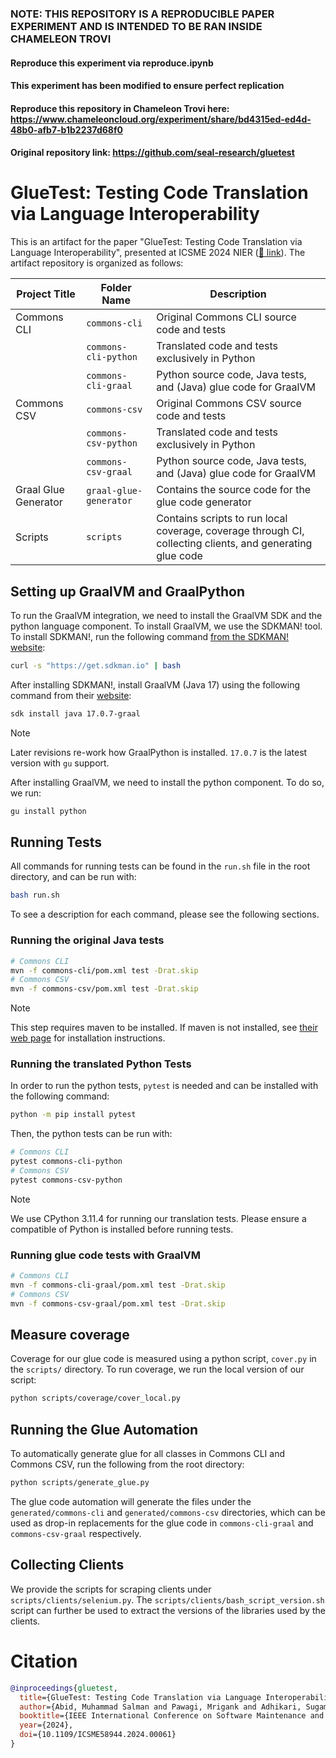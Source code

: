 ### NOTE: THIS REPOSITORY IS A REPRODUCIBLE PAPER EXPERIMENT AND IS INTENDED TO BE RAN INSIDE CHAMELEON TROVI
#### Reproduce this experiment via reproduce.ipynb
#### This experiment has been modified to ensure perfect replication
#### Reproduce this repository in Chameleon Trovi here: https://www.chameleoncloud.org/experiment/share/bd4315ed-ed4d-48b0-afb7-b1b2237d68f0
#### Original repository link: https://github.com/seal-research/gluetest

# GlueTest: Testing Code Translation via Language Interoperability

This is an artifact for the paper "GlueTest: Testing Code Translation via Language Interoperability", presented at ICSME 2024 NIER ([🔗 link](https://doi.org/10.1109/ICSME58944.2024.00061)). The artifact repository is organized as follows:

| Project Title | Folder Name | Description |
|---------------|-------------|-------------|
| Commons CLI | `commons-cli` | Original Commons CLI source code and tests |
|  | `commons-cli-python` | Translated code and tests exclusively in Python |
|  | `commons-cli-graal` | Python source code, Java tests, and (Java) glue code for GraalVM |
| Commons CSV | `commons-csv` | Original Commons CSV source code and tests |
|  | `commons-csv-python` | Translated code and tests exclusively in Python |
|  | `commons-csv-graal` | Python source code, Java tests, and (Java) glue code for GraalVM |
| Graal Glue Generator | `graal-glue-generator` | Contains the source code for the glue code generator |
| Scripts | `scripts` | Contains scripts to run local coverage, coverage through CI, collecting clients, and generating glue code |

## Setting up GraalVM and GraalPython

To run the GraalVM integration, we need to install the GraalVM SDK and the python language component. To install GraalVM, we use the SDKMAN! tool. To install SDKMAN!, run the following command [from the SDKMAN! website](https://sdkman.io/install):
```bash
curl -s "https://get.sdkman.io" | bash
```
After installing SDKMAN!, install GraalVM (Java 17) using the following command from their [website](https://www.graalvm.org/downloads/):
```bash
sdk install java 17.0.7-graal
```
> [!NOTE]
> Later revisions re-work how GraalPython is installed. `17.0.7` is the latest version with `gu` support.

After installing GraalVM, we need to install the python component. To do so, we run:
```bash
gu install python
```
## Running Tests
All commands for running tests can be found in the `run.sh` file in the root directory, and can be run with:
```bash
bash run.sh
```

To see a description for each command, please see the following sections.


### Running the original Java tests
```bash
# Commons CLI
mvn -f commons-cli/pom.xml test -Drat.skip
# Commons CSV
mvn -f commons-csv/pom.xml test -Drat.skip
```
> [!NOTE]
> This step requires maven to be installed. If maven is not installed, see [their web page](https://maven.apache.org/install.html) for installation instructions.

### Running the translated Python Tests

In order to run the python tests, `pytest` is needed and can be installed with the following command:
```bash
python -m pip install pytest
```
Then, the python tests can be run with:
```bash
# Commons CLI
pytest commons-cli-python
# Commons CSV
pytest commons-csv-python
```
> [!NOTE]
> We use CPython 3.11.4 for running our translation tests. Please ensure a compatible of Python is installed before running tests.

### Running glue code tests with GraalVM
```bash
# Commons CLI
mvn -f commons-cli-graal/pom.xml test -Drat.skip
# Commons CSV
mvn -f commons-csv-graal/pom.xml test -Drat.skip
```

## Measure coverage
Coverage for our glue code is measured using a python script, `cover.py` in the `scripts/` directory. To run coverage, we run the local version of our script:
```bash
python scripts/coverage/cover_local.py 
```

## Running the Glue Automation
To automatically generate glue for all classes in Commons CLI and Commons CSV, run the following from the root directory:
```bash
python scripts/generate_glue.py
```

The glue code automation will generate the files under the `generated/commons-cli` and `generated/commons-csv` directories, which can be used as drop-in replacements for the glue code in `commons-cli-graal` and `commons-csv-graal` respectively.

## Collecting Clients
We provide the scripts for scraping clients under `scripts/clients/selenium.py`. The `scripts/clients/bash_script_version.sh` script can further be used to extract the versions of the libraries used by the clients.

# Citation

```bibtex
@inproceedings{gluetest,
  title={GlueTest: Testing Code Translation via Language Interoperability}, 
  author={Abid, Muhammad Salman and Pawagi, Mrigank and Adhikari, Sugam and Cheng, Xuyan and Badr, Ryed and Wahiduzzaman, Md and Rathi, Vedant and Qi, Ronghui and Li, Choiyin and Liu, Lu and Naidu, Rohit Sai and Lin, Licheng and Liu, Que and Palak, Asif Zubayer and Haque, Mehzabin and Chen, Xinyu and Marinov, Darko and Dutta, Saikat}, 
  booktitle={IEEE International Conference on Software Maintenance and Evolution},
  year={2024},
  doi={10.1109/ICSME58944.2024.00061}
}
```
